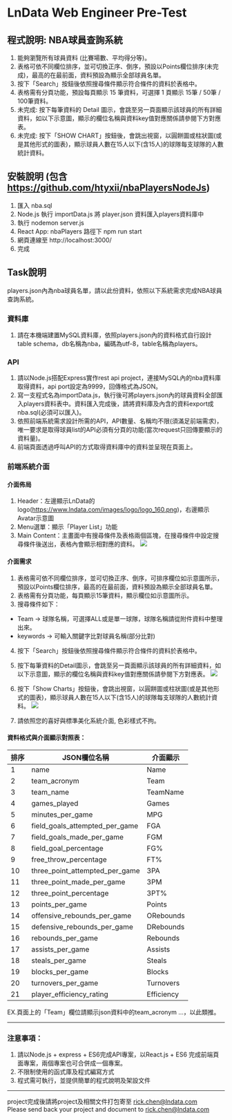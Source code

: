 # LnData Web Engineer Pre-Test

## 程式說明: NBA球員查詢系統

1. 能夠瀏覽所有球員資料 (比賽場數、平均得分等)。
2. 表格可依不同欄位排序，並可切換正序、倒序，預設以Points欄位排序(未完成)，最高的在最前面，資料預設為顯示全部球員名單。
3. 按下「Search」按鈕後依照搜尋條件顯示符合條件的資料於表格中。
4. 表格需有分頁功能，預設每頁顯示 15 筆資料，可選擇 1 頁顯示 15筆 / 50筆 / 100筆資料。
5. 未完成: 按下每筆資料的 Detail 圖示，會跳至另一頁面顯示該球員的所有詳細資料，如以下示意圖，顯示的欄位名稱與資料key值對應關係請參閱下方對應表。
6. 未完成: 按下「SHOW CHART」按鈕後，會跳出視窗，以圓餅圖或柱狀圖(或是其他形式的圖表)，顯示球員人數在15人以下(含15人)的球隊每支球隊的人數統計資料。

## 安裝說明 (包含 https://github.com/htyxii/nbaPlayersNodeJs)

1. 匯入 nba.sql
2. Node.js 執行 importData.js 將 player.json 資料匯入players資料庫中
3. 執行 nodemon server.js
4. React App: nbaPlayers 路徑下 npm run start
5. 網頁連線至 http://localhost:3000/
6. 完成

## Task說明
players.json內為nba球員名單，請以此份資料，依照以下系統需求完成NBA球員查詢系統。

### 資料庫
1. 請在本機端建置MySQL資料庫，依照players.json內的資料格式自行設計table schema，db名稱為nba，編碼為utf-8，table名稱為players。

### API
1. 請以Node.js搭配Express實作rest api project，連接MySQL內的nba資料庫取得資料，api port設定為9999，回傳格式為JSON。
2. 寫一支程式名為importData.js，執行後可將players.json內的球員資料全部匯入players資料表中。資料匯入完成後，請將資料庫及內含的資料export成nba.sql(必須可以匯入)。
3. 依照前端系統需求設計所需的API，API數量、名稱均不限(須滿足前端需求)，唯一要求是取得球員list的API必須有分頁的功能(當次request只回傳要顯示的資料量)。
4. 前端頁面透過呼叫API的方式取得資料庫中的資料並呈現在頁面上。

### 前端系統介面
#### 介面佈局
1. Header：左邊顯示LnData的logo(https://www.lndata.com/images/logo/logo_160.png)，右邊顯示Avatar示意圖
2. Menu選單：顯示「Player List」功能
3. Main Content：主畫面中有搜尋條件及表格兩個區塊，在搜尋條件中設定搜尋條件後送出，表格內會顯示相對應的資料。
![](https://i.imgur.com/vOp928r.png)

#### 介面需求
1. 表格需可依不同欄位排序，並可切換正序、倒序，可排序欄位如示意圖所示，預設以Points欄位排序，最高的在最前面，資料預設為顯示全部球員名單。
2. 表格需有分頁功能，每頁顯示15筆資料，顯示欄位如示意圖所示。
3. 搜尋條件如下：
 + Team -> 球隊名稱，可選擇ALL或是單一球隊，球隊名稱請從附件資料中整理出來。
 + keywords -> 可輸入關鍵字比對球員名稱(部分比對)
4. 按下「Search」按鈕後依照搜尋條件顯示符合條件的資料於表格中。
5. 按下每筆資料的Detail圖示，會跳至另一頁面顯示該球員的所有詳細資料，如以下示意圖，顯示的欄位名稱與資料key值對應關係請參閱下方對應表。
![](https://i.imgur.com/o76uYrR.png)

6. 按下「Show Charts」按鈕後，會跳出視窗，以圓餅圖或柱狀圖(或是其他形式的圖表)，顯示球員人數在15人以下(含15人)的球隊每支球隊的人數統計資料。
![](https://i.imgur.com/yXpRQSq.png)

7. 請依照您的喜好與標準美化系統介面, 色彩樣式不拘。


#### 資料格式與介面顯示對照表：

|排序 |      JSON欄位名稱              |     介面顯示  | 
|--- |          -----                |     -----    | 
| 1  | name                          |   Name       | 
| 2  | team_acronym                  |   Team       |
| 3  | team_name                     |   TeamName   |
| 4  | games_played                  |   Games      |
| 5  | minutes_per_game              |   MPG        |
| 6  | field_goals_attempted_per_game|   FGA        |
| 7  | field_goals_made_per_game     |   FGM        |
| 8  | field_goal_percentage         |   FG%        |
| 9  | free_throw_percentage         |   FT%        |
| 10 | three_point_attempted_per_game|   3PA        |
| 11 | three_point_made_per_game     |   3PM        |
| 12 | three_point_percentage        |   3PT%       |
| 13 | points_per_game               |   Points     |
| 14 | offensive_rebounds_per_game   |   ORebounds  |
| 15 | defensive_rebounds_per_game   |   DRebounds  |
| 16 | rebounds_per_game             |   Rebounds   |
| 17 | assists_per_game              |   Assists    |
| 18 | steals_per_game               |   Steals     |
| 19 | blocks_per_game               |   Blocks     |
| 20 | turnovers_per_game            |   Turnovers  |
| 21 | player_efficiency_rating      |   Efficiency |

EX.頁面上的「Team」欄位請顯示json資料中的team_acronym ...，以此類推。

----
### 注意事項：
1. 請以Node.js + express + ES6完成API專案，以React.js + ES6 完成前端頁面專案，兩個專案也可合併成一個專案。
2. 不限制使用的函式庫及程式編寫方式
3. 程式需可執行，並提供簡單的程式說明及架設文件

----
project完成後請將project及相關文件打包寄至 rick.chen@lndata.com<br>
Please send back your project and document to rick.chen@lndata.com


